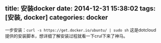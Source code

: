 title: 安装docker
date: 2014-12-31 15:38:02
tags: [安装, docker]
categories: docker
---
一步安装：`curl -s https://get.docker.io/ubuntu/ | sudo sh`
这是dotcloud提供的安装脚本，想详细了解安装过程就看一下crul下来了神马。

